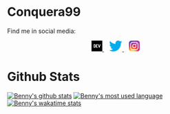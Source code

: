 # Conquera99
Find me in social media:
<p align='center'>
    <a href="https://dev.to/conquera99" target="_blank">
        <img height="25" src="https://raw.githubusercontent.com/conquera99/conquera99/master/icons/dev.png" />
    </a>
    &nbsp;&nbsp;
    <a href="https://twitter.com/conquera99" target="_blank">
        <img height="25" src="https://raw.githubusercontent.com/conquera99/conquera99/master/icons/twitter.png" />
    </a>
    &nbsp;&nbsp;
    <a href="https://instagram.com/conquera99" target="_blank">
        <img height="25" src="https://raw.githubusercontent.com/conquera99/conquera99/master/icons/instagram.png" />
    </a>
</p>

# Github Stats

[![Benny's github stats](https://github-readme-stats.vercel.app/api?username=conquera99)](https://github.com/conquera99/conquera99)
[![Benny's most used language](https://github-readme-stats.vercel.app/api/top-langs/?username=conquera99&hide=html)](https://github.com/conquera99/conquera99)
[![Benny's wakatime stats](https://github-readme-stats.vercel.app/api/wakatime?username=conquera99)](https://github.com/conquera99/conquera99)
